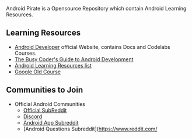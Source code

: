 Android Pirate is a Opensource Repository which contain Android Learning Resources.

## Learning Resources

- [Android Developer]() official Website, contains Docs and Codelabs Courses.
- [The Busy Coder's Guide to Android Development](https://commonsware.com/) 
- [Android Learning Resources list](https://www.reddit.com/r/androiddev/wiki/resources/)
- [Google Old Course](https://www.udacity.com/course/new-android-fundamentals--ud851)

## Communities to Join
- Official Android Communities
    - [Official SubReddit](https://www.reddit.com/r/androiddev/)
    - [Discord](https://discord.com/invite/D2cNrqX)
    - [Android App Subreddit](https://www.reddit.com/r/androidapps/)
    - [Android Questions Subreddit](https://www.reddit.com/
